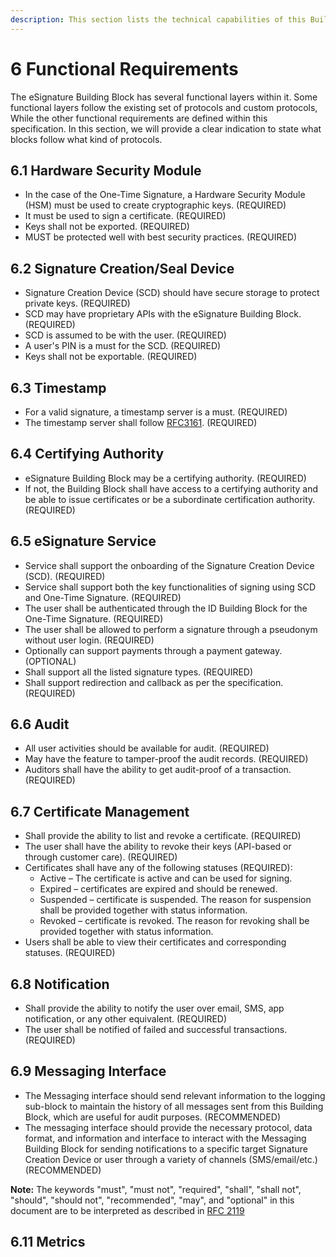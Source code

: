 ```yaml
---
description: This section lists the technical capabilities of this Building Block.
---
```


# 6 Functional Requirements

The eSignature Building Block has several functional layers within it. Some functional layers follow the existing set of protocols and custom protocols, While the other functional requirements are defined within this specification. In this section, we will provide a clear indication to state what blocks follow what kind of protocols.

## 6.1 Hardware Security Module

* In the case of the One-Time Signature, a Hardware Security Module (HSM) must be used to create cryptographic keys. (REQUIRED)
* It must be used to sign a certificate. (REQUIRED)
* Keys shall not be exported. (REQUIRED)
* MUST be protected well with best security practices. (REQUIRED)

## 6.2 Signature Creation/Seal Device

* Signature Creation Device (SCD) should have secure storage to protect private keys. (REQUIRED)
* SCD may have proprietary APIs with the eSignature Building Block. (REQUIRED)
* SCD is assumed to be with the user. (REQUIRED)
* A user's PIN is a must for the SCD. (REQUIRED)
* Keys shall not be exportable. (REQUIRED)

## 6.3 Timestamp&#x20;

* For a valid signature, a timestamp server is a must. (REQUIRED)
* The timestamp server shall follow [RFC3161](https://www.ietf.org/rfc/rfc3161.txt). (REQUIRED)

## 6.4 Certifying Authority

* eSignature Building Block may be a certifying authority. (REQUIRED)
* If not, the Building Block shall have access to a certifying authority and be able to issue certificates or be a subordinate certification authority. (REQUIRED)

## 6.5 eSignature Service&#x20;

* Service shall support the onboarding of the Signature Creation Device (SCD). (REQUIRED)
* Service shall support both the key functionalities of signing using SCD and One-Time Signature. (REQUIRED)
* The user shall be authenticated through the ID Building Block for the One-Time Signature. (REQUIRED)
* The user shall be allowed to perform a signature through a pseudonym without user login. (REQUIRED)
* Optionally can support payments through a payment gateway. (OPTIONAL)
* Shall support all the listed signature types. (REQUIRED)
* Shall support redirection and callback as per the specification. (REQUIRED)

## 6.6 Audit&#x20;

* All user activities should be available for audit. (REQUIRED)
* May have the feature to tamper-proof the audit records. (REQUIRED)
* Auditors shall have the ability to get audit-proof of a transaction. (REQUIRED)

## 6.7 Certificate Management&#x20;

* Shall provide the ability to list and revoke a certificate. (REQUIRED)
* The user shall have the ability to revoke their keys (API-based or through customer care). (REQUIRED)
* Certificates shall have any of the following statuses (REQUIRED):
  * Active – The certificate is active and can be used for signing.
  * Expired – certificates are expired and should be renewed.
  * Suspended – certificate is suspended. The reason for suspension shall be provided together with status information.
  * Revoked – certificate is revoked. The reason for revoking shall be provided together with status information.
* Users shall be able to view their certificates and corresponding statuses. (REQUIRED)

## 6.8 Notification

* Shall provide the ability to notify the user over email, SMS, app notification, or any other equivalent. (REQUIRED)
* The user shall be notified of failed and successful transactions. (REQUIRED)

## 6.9 Messaging Interface

* The Messaging interface should send relevant information to the logging sub-block to maintain the history of all messages sent from this Building Block, which are useful for audit purposes. (RECOMMENDED)
* The messaging interface should provide the necessary protocol, data format, and information and interface to interact with the Messaging Building Block for sending notifications to a specific target Signature Creation Device or user through a variety of channels (SMS/email/etc.) (RECOMMENDED)



**Note:** The keywords "must", "must not", "required", "shall", "shall not", "should", "should not", "recommended", "may", and "optional" in this document are to be interpreted as described in [RFC 2119](https://www.rfc-editor.org/rfc/rfc2119)





## 6.11 Metrics&#x20;
